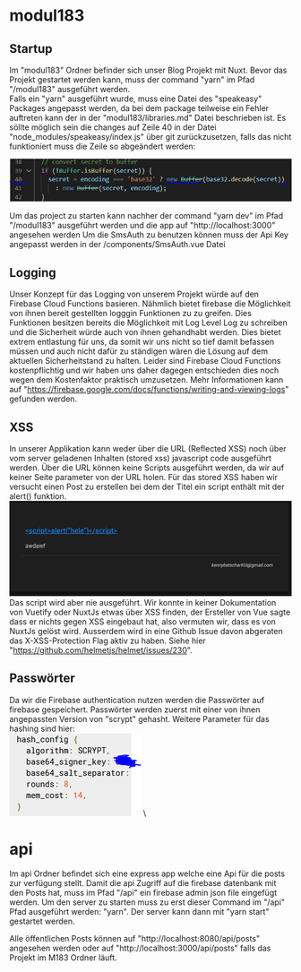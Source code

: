 # modul183

## Startup

Im "modul183" Ordner befinder sich unser Blog Projekt mit Nuxt.
Bevor das Projekt gestartet werden kann, muss der command "yarn" im Pfad "/modul183" ausgeführt werden. \
Falls ein "yarn" ausgeführt wurde, muss eine Datei des "speakeasy" Packages angepasst werden, da bei dem package teilweise ein Fehler auftreten kann der in der "modul183/libraries.md" Datei beschrieben ist. Es söllte möglich sein die changes auf Zeile 40 in der Datei "node_modules/speakeasy/index.js" über git zurückzusetzen, falls das nicht funktioniert muss die Zeile so abgeändert werden:

![speakeasy image](./speakeasy.PNG)

Um das project zu starten kann nachher der command "yarn dev" im Pfad "/modul183" ausgeführt werden und die app auf "http://localhost:3000" angesehen werden
Um die SmsAuth zu benutzen können muss der Api Key angepasst werden in der /components/SmsAuth.vue Datei

## Logging

Unser Konzept für das Logging von unserem Projekt würde auf den Firebase Cloud Functions basieren. Nähmlich bietet firebase die Möglichkeit von ihnen bereit gestellten logggin Funktionen zu zu greifen. Dies Funktionen besitzen bereits die Möglichkeit mit Log Level Log zu schreiben und die Sicherheit würde auch von ihnen gehandhabt werden. Dies bietet extrem entlastung für uns, da somit wir uns nicht so tief damit befassen müssen und auch nicht dafür zu ständigen wären die Lösung auf dem aktuellen Sicherheitstand zu halten. Leider sind Firebase Cloud Functions kostenpflichtig und wir haben uns daher dagegen entschieden dies noch wegen dem Kostenfaktor praktisch umzusetzen.
Mehr Informationen kann auf "https://firebase.google.com/docs/functions/writing-and-viewing-logs" gefunden werden.

## XSS

In unserer Applikation kann weder über die URL (Reflected XSS) noch über vom server geladenen Inhalten (stored xss) javascript code ausgeführt werden.
Über die URL können keine Scripts ausgeführt werden, da wir auf keiner Seite parameter von der URL holen.
Für das stored XSS haben wir versucht einen Post zu erstellen bei dem der Titel ein script enthält mit der alert() funktion.
![xss image](./xss.PNG)
Das script wird aber nie ausgeführt. Wir konnte in keiner Dokumentation von Vuetify oder NuxtJs etwas über XSS finden, der Ersteller von Vue sagte dass er nichts gegen XSS eingebaut hat, also vermuten wir, dass es von NuxtJs gelöst wird.
Ausserdem wird in eine Github Issue davon abgeraten das X-XSS-Protection Flag aktiv zu haben. Siehe hier "https://github.com/helmetjs/helmet/issues/230".

## Passwörter

Da wir die Firebase authentication nutzen werden die Passwörter auf firebase gespeichert. Passwörter werden zuerst mit einer von ihnen angepassten Version von "scrypt" gehasht. Weitere Parameter für das hashing sind hier: \
![hashing image](./hashing.PNG) \

# api

Im api Ordner befindet sich eine express app welche eine Api für die posts zur verfügung stellt.
Damit die api Zugriff auf die firebase datenbank mit den Posts hat, muss im Pfad "/api" ein firebase admin json file eingefügt werden.
Um den server zu starten muss zu erst dieser Command im "/api" Pfad ausgeführt werden: "yarn".
Der server kann dann mit "yarn start" gestartet werden.

Alle öffentlichen Posts können auf "http://localhost:8080/api/posts" angesehen werden oder auf "http://localhost:3000/api/posts" falls das Projekt im M183 Ordner läuft.
